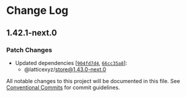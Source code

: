 # Change Log

## 1.42.1-next.0

### Patch Changes

- Updated dependencies [[`904fd7d4`](https://github.com/latticexyz/mud/commit/904fd7d4ee06a86e481e3e02fd5744224376d0c9), [`66cc35a8`](https://github.com/latticexyz/mud/commit/66cc35a8ccb21c50a1882d6c741dd045acd8bc11)]:
  - @latticexyz/store@1.43.0-next.0

All notable changes to this project will be documented in this file.
See [Conventional Commits](https://conventionalcommits.org) for commit guidelines.
